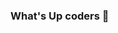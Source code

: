 ### What's Up coders 👋

<!--
**Morris-wambua/Morris-wambua** is a ✨ _special_ ✨ repository because its `README.md` (this file) appears on your GitHub profile.

Here are some ideas to get you started:

- 🔭 I’m currently working on Java-based projects. Let's talk about Spring Framework
- 🌱 I’m currently learning Cloud-based dev work
- 💬 Ask me about Java-based development work.
- 📫 How to reach me: DM on morriswambua7@gmail.com
- 😄 Pronouns: ...
- ⚡ Fun fact: Recent studies show that around 70% of coding jobs have nothing to do with technology at all 😄
-->
